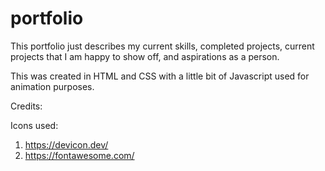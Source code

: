 # portfolio

This portfolio just describes my current skills, completed projects, current projects that I am happy to show off, and aspirations as a person.

This was created in HTML and CSS with a little bit of Javascript used for animation purposes.

Credits:

Icons used:

1. https://devicon.dev/
2. https://fontawesome.com/
